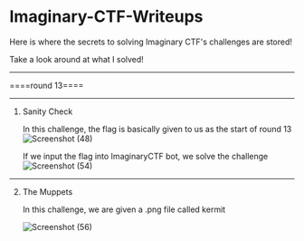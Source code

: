 # Imaginary-CTF-Writeups

Here is where the secrets to solving Imaginary CTF's challenges are stored!

Take a look around at what I solved!



----------



====round 13====





----------




1. Sanity Check
   
   In this challenge, the flag is basically given to us as the start of round 13
   ![Screenshot (48)](https://user-images.githubusercontent.com/68140663/129470340-ba786efc-fada-47e6-bc15-e941445186a7.png)
   
   If we input the flag into ImaginaryCTF bot, we solve the challenge
   ![Screenshot (54)](https://user-images.githubusercontent.com/68140663/129470408-29da3cea-2c11-435f-a17e-29cf1e0ee998.png)
   
----  
   
2. The Muppets

   In this challenge, we are given a .png file called kermit
   
   ![Screenshot (56)](https://user-images.githubusercontent.com/68140663/129470693-a1c536a3-6930-4c57-a02a-053656157426.png)

